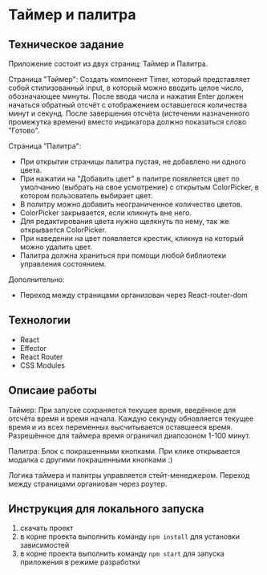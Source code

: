 # Таймер и палитра

## Техническое задание

Приложение состоит из двух страниц: Таймер и Палитра.

Страница "Таймер":
Создать компонент Timer, который представляет собой стилизованный input, в который можно вводить целое число, обозначающее минуты. После ввода числа и нажатия Enter должен начаться обратный отсчёт с отображением оставшегося количества минут и секунд. После завершения отсчёта (истечении назначенного промежутка времени) вместо индикатора должно показаться слово "Готово".

Страница "Палитра":
- При открытии страницы палитра пустая, не добавлено ни одного цвета.  
- При нажатии на "Добавить цвет" в палитре появляется цвет по умолчанию (выбрать на свое усмотрение) с открытым ColorPicker, в котором пользователь выбирает цвет. 
- В политру можно добавить неограниченное количество цветов.
- ColorPicker закрывается, если кликнуть вне него.  
- Для редактирования цвета нужно щелкнуть по нему, так же открывается ColorPicker.  
- При наведении на цвет появляется крестик, кликнув на который можно удалить цвет.  
- Палитра должна храниться при помощи любой библиотеки управления состоянием.

Дополнительно:
- Переход между страницами организован через React-router-dom 


## Технологии

- React
- Effector
- React Router
- CSS Modules

## Описаие работы

Таймер:
При запуске сохраняется текущее время, введённое для отсчёта время и время начала. Каждую секунду обновляется текущее время и из всех переменных высчитывается оставшееся время. Разрешённое для таймера время ограничил диапозоном 1-100 минут.

Палитра:
Блок с покрашенными кнопками. При клике открывается модалка с другими покрашенными кнопками :)

Логика таймера и палитры управляется стейт-менеджером. Переход между страницами органиован через роутер.

## Инструкция для локального запуска

1) скачать проект
2) в корне проекта выполнить команду `npm install` для установки зависимостей
3) в корне проекта выполнить команду `npm start` для запуска приложения в режиме разработки
